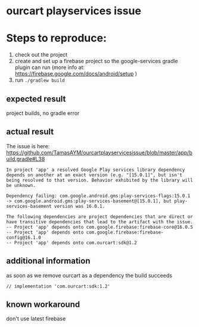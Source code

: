 # ourcart playservices issue

# Steps to reproduce:

1. check out the project
2. create and set up a firebase project so the google-services gradle
   plugin can run (more info at:
   https://firebase.google.com/docs/android/setup )
3. run `./gradlew build`

## expected result

project builds, no gradle error

## actual result

The issue is here: https://github.com/TamasAYM/ourcartplayservicesissue/blob/master/app/build.gradle#L38
 ```
In project 'app' a resolved Google Play services library dependency depends on another at an exact version (e.g. "[15.0.1]", but isn't being resolved to that version. Behavior exhibited by the library will be unknown.

Dependency failing: com.google.android.gms:play-services-flags:15.0.1 -> com.google.android.gms:play-services-basement@[15.0.1], but play-services-basement version was 16.0.1.

The following dependencies are project dependencies that are direct or have transitive dependencies that lead to the artifact with the issue.
-- Project 'app' depends onto com.google.firebase:firebase-core@16.0.5
-- Project 'app' depends onto com.google.firebase:firebase-config@16.1.0
-- Project 'app' depends onto com.ourcart:sdk@1.2
```
## additional information

as soon as we remove ourcart as a dependency the build succeeds

`// implementation 'com.ourcart:sdk:1.2'`

## known workaround
don't use latest firebase